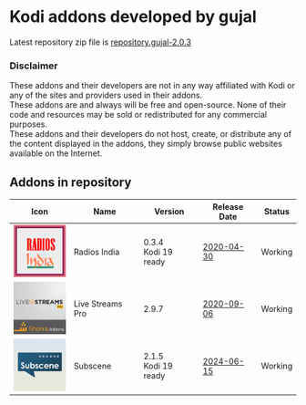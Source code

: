 # Kodi addons developed by gujal

Latest repository zip file is
[repository.gujal-2.0.3](https://github.com/Gujal00/GujalKodiWork/raw/master/zips/repository.gujal/repository.gujal-2.0.3.zip)
<br>

### Disclaimer

These addons and their developers are not in any way affiliated with Kodi or any of the sites and providers used in their addons.
<br>These addons are and always will be free and open-source. None of their code and resources may be sold or redistributed for any commercial purposes.
<br>These addons and their developers do not host, create, or distribute any of the content displayed in the addons, they simply browse public websites available on the Internet.

## Addons in repository

|Icon|Name|Version|Release Date|Status|
|---|---|---|---|---|
|<img src="https://raw.githubusercontent.com/Gujal00/GujalKodiWork/master/zips/plugin.audio.radiosindia/icon.png" width="96">|Radios India|0.3.4<br>Kodi 19 ready|[2020-04-30](https://raw.githubusercontent.com/Gujal00/GujalKodiWork/master/zips/plugin.audio.radiosindia/changelog.txt)|Working
|<img src="https://raw.githubusercontent.com/Gujal00/GujalKodiWork/master/zips/plugin.video.live.streamspro/icon.png" width="96">|Live Streams Pro|2.9.7|[2020-09-06](https://raw.githubusercontent.com/Gujal00/GujalKodiWork/master/zips/plugin.video.live.streamspro/changelog.txt)|Working
|<img src="https://raw.githubusercontent.com/Gujal00/GujalKodiWork/master/zips/service.subtitles.subscene/icon.png" width="96">|Subscene|2.1.5<br>Kodi 19 ready|[2024-06-15](https://raw.githubusercontent.com/Gujal00/GujalKodiWork/master/zips/service.subtitles.subscene/changelog.txt)|Working
